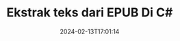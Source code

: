 ---
############################# Static ############################
layout: "auto-gen-parser"
date: 2024-02-13T17:01:14
draft: false
otherformats: html mht mhtml odp ods odt one otp ott pdf pps ppsx ppt pptx rtf tex

############################# Head ############################
head_title: "Ekstrak Teks dari EPUB di C#"
head_description: "Ekstrak teks dengan cepat dari file dokumen di C#."

############################# Header ############################
title: "Ekstrak teks dari EPUB Di C#"
description: "Ekstrak teks dari EPUB dengan beberapa baris kode .NET."
bg_image: "https://cms.admin.containerize.com/templates/aspose/App_Themes/V3/images/bg/header1.png"
bg_overlay: false
button:
    enable: true
    icon: "fas fa-arrow-down"
    label: "Unduh Uji Coba Gratis"
    link: "https://downloads.groupdocs.com/parser/net"

############################# SubMenu ############################
submenu:
    enable: true

    left:
        img_alt: "GroupDocs.Parser for .NET"
        image: "https://cms.admin.containerize.com/templates/groupdocs/images/product-logos/90x90-noborder/groupdocs-parser-net.png"
        product: "GroupDocs.Parser"
        platform: ".NET"

    middle:
        button:

            # button loop
            - link: "https://apireference.groupdocs.com/parser/net"
              text: "Referensi API"

            # button loop
            - link: "https://github.com/groupdocs-parser"
              text: "Contoh Kode"

            # button loop
            - link: "https://products.groupdocs.app/parser/family"
              text: "Demo Langsung"

            # button loop
            - link: "https://purchase.groupdocs.com/pricing/parser/net"
              text: "Harga"

    right:
        link_download: "https://downloads.groupdocs.com/parser"
        link_learn: "https://docs.groupdocs.com/parser/net"
        link_buy: "https://purchase.groupdocs.com"

############################# About ############################
about:
    enable: true
    title: "Bagaimana cara mengekstrak teks dari EPUB file .NET API?"
    content: |
        [GroupDocs.Parser for .NET](/id/parser/net/) adalah teks, metadata, dan API ekstraktor gambar untuk aplikasi bisnis yang dikembangkan menggunakan C#, ASP,.NET, dan teknologi .NET lainnya. Ini mendukung ekstraksi teks mentah, diformat & terstruktur serta metadata dari file format yang didukung. Melalui GroupDocs.Parser for .NET, aplikasi Anda juga dapat melakukan penguraian dokumen yang dilindungi sandi untuk format populer, seperti Word pemrosesan dokumen, Excel spreadsheet, PowerPoint presentasi, OneNote, PDF file, dan ZIP arsip .
        
        GroupDocs.Parser API adalah pilihan yang tepat untuk solusi korporat yang membutuhkan fitur ekstraksi teks file. API ini didukung dengan baik di semua sistem operasi dan platform utama termasuk Frameworks: .NET Framework, .NET Standard, .NET Core, Mono.

############################# Steps ############################
steps:
    enable: true
    title_left: "Ekstrak teks dari EPUB di .NET"
    content_left: |
        [GroupDocs.Parser for .NET](/id/parser/net/) memudahkan pengembang C# untuk mengekstrak teks dari file EPUB dengan menerapkan beberapa langkah mudah.
        
        * Membuat instance objek [Parser](https://reference.groupdocs.com/net/parser/groupdocs.parser/parser) untuk dokumen awal;
        * Panggil metode [GetText](https://reference.groupdocs.com/net/parser/groupdocs.parser/parser/methods/gettext) dan dapatkan [TextReader](https://docs.microsoft.com/en-us/dotnet/api/system.io.textreader?view=netframework-2.0) objek;
        * Periksa apakah pembaca tidak *null* (ekstraksi teks didukung untuk dokumen);
        * Membaca teks dari pembaca.

    title_right: "Pelajari lebih lanjut tentang ekstraksi teks"
    content_right: |
        * <a href="https://docs.groupdocs.com/parser/net/extract-text-in-accurate-mode/">Cara mengekstrak teks dalam mode Akurat</a>
        * <a href="https://docs.groupdocs.com/parser/net/extract-text-in-raw-mode/">Cara mengekstrak teks dalam mode Raw</a>
 
    code: |
     {{% parser/additional-styles %}}
     {{< parser/code-parser title="Cara mengekstrak teks dari file EPUB menggunakan kode contoh C#">}}

        ```csharp    
        // Ekstrak teks dari file EPUB menggunakan GroupDocs.Parser API
        // Buat instance kelas Parser
        using (Parser parser = new Parser(filePath)) {
            // Ekstrak teks ke pembaca
            using (TextReader reader = parser.GetText()) {
                // Cetak teks dari dokumen
                // Jika ekstraksi teks tidak didukung, pembaca adalah null
                Console.WriteLine(reader == null ? "Ekstraksi teks tidak didukung" : reader.ReadToEnd());
            }
        }
        ```
     {{< /parser/code-parser >}}

############################# More ############################
more:
    enable: true
    title_left: "Persyaratan sistem"
    content_left: |
        GroupDocs.Parser for .NET API didukung di semua platform dan sistem operasi utama. Sebelum menjalankan kode di bawah ini, harap pastikan bahwa Anda telah menginstal prasyarat berikut di sistem Anda.
        
        * Sistem Operasi: Microsoft Windows, Linux, MacOS
        * Lingkungan Pengembangan: Microsoft Visual Studio, Xamarin, MonoDevelop
        * Kerangka kerja
        * Unduh versi terbaru GroupDocs.Parser for .NET dari [Nuget](https://www.nuget.org/packages/groupdocs.parser)

    title_right: "Mengapa Menggunakan GroupDocs.Parser for .NET"
    content_right: |
        * Dukungan ekstraksi teks biasa dari dokumen yang didukung    
        * Penguraian dokumen melalui templat yang ditentukan pengguna    
        * Sepenuhnya mendukung ekstraksi teks terstruktur    
        * Pencarian teks melalui kata kunci serta ekspresi reguler    
        * Ekstrak teks yang diformat, metadata, gambar, wadah, dan lampiran    
        * Ekstrak daftar isi untuk beberapa format dokumen yang didukung    
        * Mengurai data formulir dari PDF dokumen    
        * Ekstrak hyperlink dari dokumen   

############################# Demos ############################
demos:
    enable: true
    title: "Demo Langsung - Ekstrak teks dari EPUB Online"
    content: |
       Ekstrak teks dari file EPUB sekarang juga dengan mengunjungi situs web [GroupDocs.Parser Demo Langsung](https://products.groupdocs.app/parser/text/epub).
       Demo langsung memiliki manfaat berikut.
        
############################# About Formats ############################
about_formats:
    enable: true

############################# More Formats ############################
more_formats:
    enable: true
    title: "Ekstrak Teks Dari Format Dokumen Lain"
    content: |
        .NET mengurai dokumen & API ekstraksi teks untuk format file dan gambar. Ekstrak data untuk beberapa format file populer seperti yang dinyatakan di bawah ini.

############################# Back to top ###############################
back_to_top:
    enable: true
---